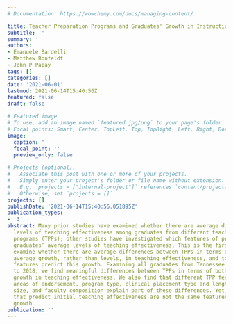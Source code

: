 ```yaml
---
# Documentation: https://wowchemy.com/docs/managing-content/

title: Teacher Preparation Programs and Graduates' Growth in Instructional Effectiveness
subtitle: ''
summary: ''
authors:
- Emanuele Bardelli
- Matthew Ronfeldt
- John P Papay
tags: []
categories: []
date: '2021-06-01'
lastmod: 2021-06-14T15:40:56Z
featured: false
draft: false

# Featured image
# To use, add an image named `featured.jpg/png` to your page's folder.
# Focal points: Smart, Center, TopLeft, Top, TopRight, Left, Right, BottomLeft, Bottom, BottomRight.
image:
  caption: ''
  focal_point: ''
  preview_only: false

# Projects (optional).
#   Associate this post with one or more of your projects.
#   Simply enter your project's folder or file name without extension.
#   E.g. `projects = ["internal-project"]` references `content/project/deep-learning/index.md`.
#   Otherwise, set `projects = []`.
projects: []
publishDate: '2021-06-14T15:40:56.051895Z'
publication_types:
- '3'
abstract: Many prior studies have examined whether there are average differences in
  levels of teaching effectiveness among graduates from different teacher preparation
  programs (TPPs); other studies have investigated which features of preparation predict
  graduates’ average levels of teaching effectiveness. This is the first study to
  examine whether there are average differences between TPPs in terms of graduates’
  average growth, rather than levels, in teaching effectiveness, and to consider which
  features predict this growth. Examining all graduates from Tennessee TPPs from 2010
  to 2018, we find meaningful differences between TPPs in terms of both levels and
  growth in teaching effectiveness. We also find that different TPP features, including
  areas of endorsement, program type, clinical placement type and length, program
  size, and faculty composition explain part of these differences. Yet, the features
  that predict initial teaching effectiveness are not the same features that predict
  growth.
publication: ''
---
```

